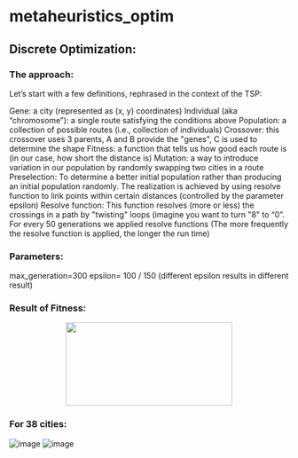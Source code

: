 # metaheuristics_optim
## Discrete Optimization:
### The approach:

Let’s start with a few definitions, rephrased in the context of the TSP:

Gene: a city (represented as (x, y) coordinates)
Individual (aka “chromosome”): a single route satisfying the conditions above
Population: a collection of possible routes (i.e., collection of individuals)
Crossover: this crossover uses 3 parents, A and B provide the "genes", C is used to determine the shape	
Fitness: a function that tells us how good each route is (in our case, how short the distance is)
Mutation: a way to introduce variation in our population by randomly swapping two cities in a route
Preselection: To determine a better initial population rather than producing an initial population randomly. The realization is achieved by using resolve function to link points within certain distances (controlled by the parameter epsilon)
Resolve function: This function resolves (more or less) the crossings in a path by "twisting" loops (imagine you want to turn "8" to “0”. For every 50 generations we applied resolve functions (The more frequently the resolve function is applied, the longer the run time)

### Parameters:
max_generation=300
epsilon= 100 / 150 (different epsilon results in different result)

### Result of Fitness:
<div align=center><img width="300" height="150" src="https://github.com/Jinn42/metaheuristics_optim/blob/master/images/city_38_194_result.png"/></div>


### For 38 cities:
![image](https://github.com/Jinn42/metaheuristics_optim/blob/master/images/city_38_map.png)
![image](https://github.com/Jinn42/metaheuristics_optim/blob/master/images/city_38_fitness(1).png)

